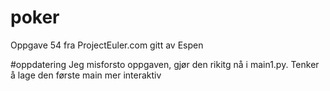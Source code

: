 # poker
Oppgave 54 fra ProjectEuler.com gitt av Espen

#oppdatering 
Jeg misforsto oppgaven, gjør den rikitg nå i main1.py. 
Tenker å lage den første main mer interaktiv
